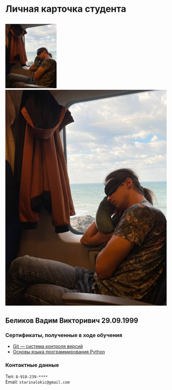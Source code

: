 # Личная карточка студента
## <img src= IMG_20231019_082508_337-1.jpg width="160" height="200"> ![Alt text](IMG_20231019_082508_337-1.jpg)  
## Беликов Вадим Викторивич 29.09.1999
### Сертификаты, полученные в ходе обучения 
- [Git — система контроля версий](certificate.pdf)
- [Основы языка программирования Python](<certificate (1).pdf>)  

### Контактные данные  
Тел: `8-918-239-****`  
Email: `starinalokic@gmail.com`
